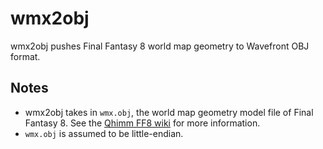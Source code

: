 # wmx2obj

wmx2obj pushes Final Fantasy 8 world map geometry to Wavefront OBJ format.

## Notes

* wmx2obj takes in `wmx.obj`, the world map geometry model file of Final Fantasy 8. See the [Qhimm FF8 wiki](http://wiki.qhimm.com/view/FF8/WorldMap_wmx) for more information.
* `wmx.obj` is assumed to be little-endian.
